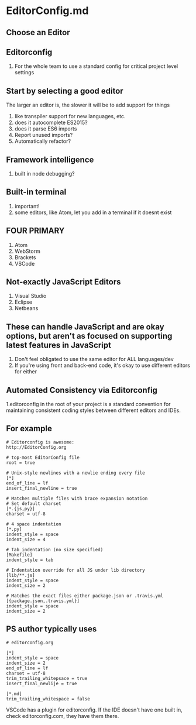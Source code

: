 # EditorConfig.md

## Choose an Editor

## Editorconfig

1. For the whole team to use a standard config for critical project level settings

## Start by selecting a good editor

The larger an editor is, the slower it will be to add support for things

1. like transpiler support for new languages, etc.
1. does it autocomplete ES2015?
1. does it parse ES6 imports
1. Report unused imports?
1. Automatically refactor?

## Framework intelligence

1. built in node debugging?

## Built-in terminal

1. important!
1. some editors, like Atom, let you add in a terminal if it doesnt exist

## FOUR PRIMARY

1. Atom
1. WebStorm
1. Brackets
1. VSCode

## Not-exactly JavaScript Editors

1. Visual Studio
1. Eclipse
1. Netbeans

## These can handle JavaScript and are okay options, but aren't as focused on supporting latest features in JavaScript

1. Don't feel obligated to use the same editor for ALL languages/dev
1. If you're using front and back-end code, it's okay to use different editors for either

## Automated Consistency via Editorconfig

1.editorconfig in the root of your project is a standard convention for maintaining consistent coding styles between different editors and IDEs.

## For example

```config
# Editorconfig is awesome:
http://EditorConfig.org

# top-most EditorConfig file
root = true

# Unix-style newlines with a newlie ending every file
[*]
end_of_line = lf
insert_final_newline = true

# Matches multiple files with brace expansion notation
# Set default charset
[*.{js,py}]
charset = utf-8

# 4 space indentation
[*.py]
indent_style = space
indent_size = 4

# Tab indentation (no size specified)
[Makefile]
indent_style = tab

# Indentation override for all JS under lib directory
[lib/**.js]
indent_style = space
indent_size = 2

# Matches the exact files either package.json or .travis.yml
[{package.json,.travis.yml}]
indent_style = space
indent_size = 2
```

## PS author typically uses

```config
# editorconfig.org

[*]
indent_style = space
indent_size = 2
end_of_line = lf
charset = utf-8
trim_trailing_whitepsace = true
insert_final_newlije = true

[*.md]
trim_trailing_whitespace = false
```

VSCode has a plugin for editorconfig. If the IDE doesn't have one built in, check editorconfig.com, they have them there.